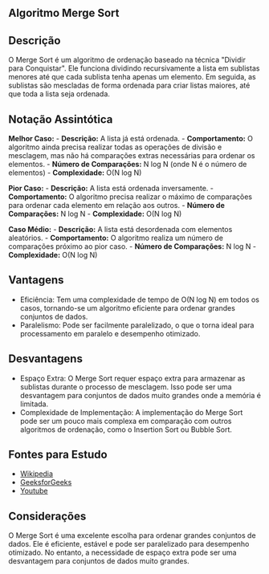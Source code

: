 ## Algoritmo Merge Sort
## Descrição
O Merge Sort é um algoritmo de ordenação baseado na técnica "Dividir para Conquistar". Ele funciona dividindo recursivamente a lista em sublistas menores até que cada sublista tenha apenas um elemento. Em seguida, as sublistas são mescladas de forma ordenada para criar listas maiores, até que toda a lista seja ordenada.

## Notação Assintótica
**Melhor Caso:**
    - **Descrição:** A lista já está ordenada.
    - **Comportamento:** O algoritmo ainda precisa realizar todas as operações de divisão e mesclagem, mas não há comparações extras necessárias para ordenar os elementos.
    - **Número de Comparações:** N log N (onde N é o número de elementos)
    - **Complexidade:** O(N log N)

**Pior Caso:**
    - **Descrição:** A lista está ordenada inversamente.
    - **Comportamento:** O algoritmo precisa realizar o máximo de comparações para ordenar cada elemento em relação aos outros.
    - **Número de Comparações:** N log N
    - **Complexidade:** O(N log N)

**Caso Médio:**
    - **Descrição:** A lista está desordenada com elementos aleatórios.
    - **Comportamento:** O algoritmo realiza um número de comparações próximo ao pior caso.
    - **Número de Comparações:** N log N
    - **Complexidade:** O(N log N)

## Vantagens
+ Eficiência: Tem uma complexidade de tempo de O(N log N) em todos os casos, tornando-se um algoritmo eficiente para ordenar grandes conjuntos de dados.
+ Paralelismo: Pode ser facilmente paralelizado, o que o torna ideal para processamento em paralelo e desempenho otimizado.

## Desvantagens
+ Espaço Extra: O Merge Sort requer espaço extra para armazenar as sublistas durante o processo de mesclagem. Isso pode ser uma desvantagem para conjuntos de dados muito grandes onde a memória é limitada.
+ Complexidade de Implementação: A implementação do Merge Sort pode ser um pouco mais complexa em comparação com outros algoritmos de ordenação, como o Insertion Sort ou Bubble Sort.

## Fontes para Estudo
+ [Wikipedia](https://pt.wikipedia.org/wiki/Merge_sort)
+ [GeeksforGeeks](https://www.geeksforgeeks.org/merge-sort/)
+ [Youtube](https://www.youtube.com/watch?v=4VqmGXwpLqc)

## Considerações
O Merge Sort é uma excelente escolha para ordenar grandes conjuntos de dados. Ele é eficiente, estável e pode ser paralelizado para desempenho otimizado. No entanto, a necessidade de espaço extra pode ser uma desvantagem para conjuntos de dados muito grandes.

